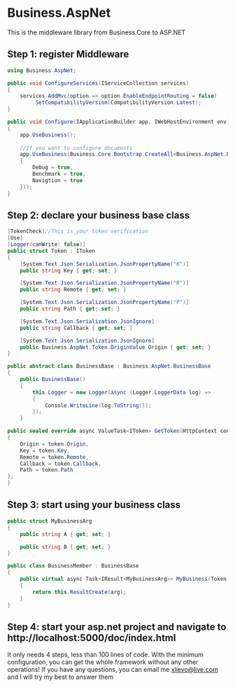 # Business.AspNet
This is the middleware library from Business.Core to ASP.NET

## Step 1: register Middleware
```C#
using Business.AspNet;

public void ConfigureServices(IServiceCollection services)
{
	services.AddMvc(option => option.EnableEndpointRouting = false)
	    .SetCompatibilityVersion(CompatibilityVersion.Latest);
}

public void Configure(IApplicationBuilder app, IWebHostEnvironment env)
{
    app.UseBusiness();
	
    //If you want to configure documents
    app.UseBusiness(Business.Core.Bootstrap.CreateAll<Business.AspNet.BusinessBase>().UseDoc(new Business.Core.Document.Config
    {
	    Debug = true,
	    Benchmark = true,
	    Navigtion = true
    }));
}
```
## Step 2: declare your business base class
```C#
[TokenCheck]//This is your token verification
[Use]
[Logger(canWrite: false)]
public struct Token : IToken
{
    [System.Text.Json.Serialization.JsonPropertyName("K")]
    public string Key { get; set; }

    [System.Text.Json.Serialization.JsonPropertyName("R")]
    public string Remote { get; set; }

    [System.Text.Json.Serialization.JsonPropertyName("P")]
    public string Path { get; set; }

    [System.Text.Json.Serialization.JsonIgnore]
    public string Callback { get; set; }

    [System.Text.Json.Serialization.JsonIgnore]
    public Business.AspNet.Token.OriginValue Origin { get; set; }
}

public abstract class BusinessBase : Business.AspNet.BusinessBase
{
    public BusinessBase()
    {
	    this.Logger = new Logger(async (Logger.LoggerData log) =>
	    {
		    Console.WriteLine(log.ToString());
	    });
    }

public sealed override async ValueTask<IToken> GetToken(HttpContext context, Business.AspNet.Token token) => new Token
{
    Origin = token.Origin,
    Key = token.Key,
    Remote = token.Remote,
    Callback = token.Callback,
    Path = token.Path
};
}
```
## Step 3: start using your business class
```C#
public struct MyBusinessArg
{
    public string A { get; set; }

    public string B { get; set; }
}

public class BusinessMember : BusinessBase
{
    public virtual async Task<IResult<MyBusinessArg>> MyBusiness(Token token, MyBusinessArg arg)
    {
	    return this.ResultCreate(arg);
    }
}
```
## Step 4: start your asp.net project and navigate to http://localhost:5000/doc/index.html

It only needs 4 steps, less than 100 lines of code. With the minimum configuration, you can get the whole framework without any other operations!
If you have any questions, you can email me xlievo@live.com and I will try my best to answer them
